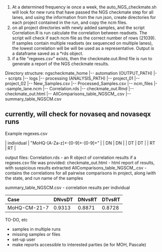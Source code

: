 1. At a determined frequency ie once a week, the auto_NGS_checkmate.sh will look for new runs that have passed the NGS checkmate step for all lanes, and using the information from the run json, create directories for each project contained in the run, and copy the ncm files. 
2. on all project directories with newly added samples, and the script Correlation.R is run calculate the correlation between readsets. The script will check if each ncm file as the correct number of rows (21039). If samples contain multiple readsets (ex sequenced on multiple lanes), the lowest correlation will be will be used as a representative. Output is a dataframe saved as a  *rds object.
3. if a file "regexes.csv" exists, then the checkmate.out.Rmd file is run to generate a report of the NGS checkmate results.

Directory structure:
ngscheckmate_home
            |-- automation (OUTPUT_PATH)
                     |-- scripts
                     |-- logs
            |-- processing (ANALYSIS_PATH)
                     |-- project_01
                     |-- project_02
                            |-- New_Samples.csv
                            |-- Processed_Samples.csv
                            |-- ncm_files
                              |--sample_lane.ncm
                            |-- Correlation.rds
                            |-- checkmate_out.Rmd 
                            |-- checkmate_out.html
                            |-- AllComparisons_table_NGSCM_.csv
			    |-- summary_table_NGSCM.csv	



## currently, will check for novaseq and novaseqx runs
Example regexes.csv

| individual | "MoHQ-[A-Za-z]+-[0-9]+-[0-9]+" |
| DN | DN |
| DT | DT |
| RT | RT |

output files:
Correlation.rds - an R object of correlation results
if a regexes.csv file was provided: 
checkmate_out.html - html report of results, with suspicious results extracted
AllComparisons_table_NGSCM_.csv - contains the correlations for all pairwise comparisons in project, along iwith the state, and run name of the samples


summary_table_NGSCM.csv - correlation results per individual

| Case | DNvsDT | DNvsRT | DTvsRT |
|:----|:-------|:--------|:----------|
|MoHQ-CM-21-7 | 0.9313| 0.8871| 0.8728 | 


TO-DO, etc
- samples in multiple runs
- missing samples or files
- set-up user
- make reports accessible to interested parties (ie for MOH, Pascale) 
